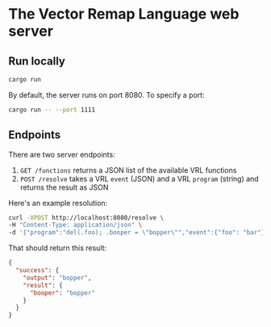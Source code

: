 # The Vector Remap Language web server

## Run locally

```bash
cargo run
```

By default, the server runs on port 8080. To specify a port:

```bash
cargo run -- --port 1111
```

## Endpoints

There are two server endpoints:

1. `GET /functions` returns a JSON list of the available VRL functions
1. `POST /resolve` takes a VRL `event` (JSON) and a VRL `program` (string) and returns the result as JSON

Here's an example resolution:

```bash
curl -XPOST http://localhost:8080/resolve \
-H "Content-Type: application/json" \
-d '{"program":"del(.foo); .booper = \"bopper\"","event":{"foo": "bar"}}'
```

That should return this result:

```json
{
  "success": {
    "output": "bopper",
    "result": {
      "booper": "bopper"
    }
  }
}
```
